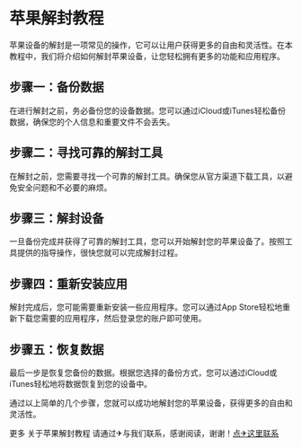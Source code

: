 # 苹果解封教程

苹果设备的解封是一项常见的操作，它可以让用户获得更多的自由和灵活性。在本教程中，我们将介绍如何解封苹果设备，让您轻松拥有更多的功能和应用程序。

## 步骤一：备份数据

在进行解封之前，务必备份您的设备数据。您可以通过iCloud或iTunes轻松备份数据，确保您的个人信息和重要文件不会丢失。

## 步骤二：寻找可靠的解封工具

在解封之前，您需要寻找一个可靠的解封工具。确保您从官方渠道下载工具，以避免安全问题和不必要的麻烦。

## 步骤三：解封设备

一旦备份完成并获得了可靠的解封工具，您可以开始解封您的苹果设备了。按照工具提供的指导操作，很快您就可以完成解封过程。

## 步骤四：重新安装应用

解封完成后，您可能需要重新安装一些应用程序。您可以通过App Store轻松地重新下载您需要的应用程序，然后登录您的账户即可使用。

## 步骤五：恢复数据

最后一步是恢复您备份的数据。根据您选择的备份方式，您可以通过iCloud或iTunes轻松地将数据恢复到您的设备中。

通过以上简单的几个步骤，您就可以成功地解封您的苹果设备，获得更多的自由和灵活性。

更多 关于苹果解封教程 请通过✈与我们联系，感谢阅读，谢谢！[点✈这里联系](https://c.k02.cc)